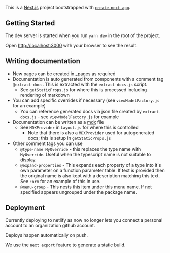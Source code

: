 This is a [Next.js](https://nextjs.org/) project bootstrapped with [`create-next-app`](https://github.com/zeit/next.js/tree/canary/packages/create-next-app).

## Getting Started

The dev server is started when you run `yarn dev` in the root of the project.

Open [http://localhost:3000](http://localhost:3000) with your browser to see the result.

## Writing documentation

-   New pages can be created in \_pages as required
-   Documentation is auto generated from components with a comment tag `@extract-docs`. This is extracted with the `extract-docs.js` script.
    -   See `getStaticProps.js` for where this is processed including rendering of markdown
-   You can add specific overrides if necessary (see `viewModelFactory.js` for an example)
    -   You can reference generated docs via json file created by `extract-docs.js` - see `viewModelFactory.js` for example
-   Documentation can be written as a [mdx](https://mdxjs.com/) file
    -   See `MDXProvider` in `Layout.js` for where this is controlled
        -   Note that there is also a `MDXProvider` used for autogenerated docs; this is setup in `getStaticProps.js`
-   Other comment tags you can use
    -   `@type-name MyOverride` - this replaces the type name with `MyOverride`. Useful when the typescript name is not suitable to display.
    -   `@expand-properties` - This expands each property of a type into it's own parameter on a function parameter table. If text is provided then the original name is also kept with a description matching this text. See `Form` for an example of this in use.
    -   `@menu-group` - This nests this item under this menu name. If not specified appears ungrouped under the package name.
    
    
## Deployment

Currently deploying to netlify as now no longer lets you connect a personal account to an organization github account.

Deploys happen automatically on push.

We use the `next export` feature to generate a static build.

